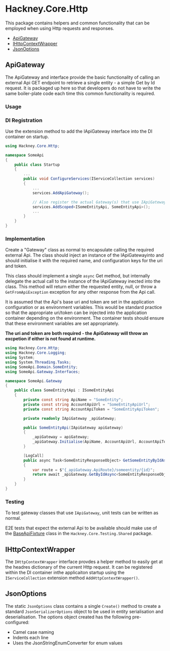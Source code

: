 # Hackney.Core.Http

This package contains helpers and common functionality that can be employed when using Http requests and responses.

* [ApiGateway](#ApiGateway)
* [IHttpContextWrapper](#IHttpContextWrapper)
* [JsonOptions](#JsonOptions)

## ApiGateway

The ApiGateway and interface provide the basic functionality of calling an external Api GET endpoint to retrieve a single entity - a simple Get by Id request.
It is packaged up here so that developers do not have to write the same boiler-plate code each time this common functionality is required.

### Usage

### DI Registration
Use the extension method to add the IApiGateway interface into the DI container on startup.
```csharp
using Hackney.Core.Http;

namespace SomeApi
{
    public class Startup
    {
        ...
        public void ConfigureServices(IServiceCollection services)
        {
            ...
            services.AddApiGateway();

            // Also register the actual Gateway(s) that use IApiGateway            
            services.AddScoped<ISomeEntityApi, SomeEntityApi>();
            ...
        }
    }
}

```

### Implementation
Create a "Gateway" class as normal to encapsulate calling the required external Api. 
The class should inject an instance of the IApiGatewayinto and should initialise it with the required name, and configuration keys for the uri and token.

This class should implement a single `async` Get method, but internally delegate the actual call to the instance of the IApiGateway inected into the class.
This method will return either the requested entity, null, or throw a `GetFromApiException` exception for any other response from the Api call.

It is assumed that the Api's base uri and token are set in the application configuration or as environment variables. 
This would be standard practice so that the appropriate uri/token can be injected into the application container depending on the environment.
The container tests should ensure that these environment variables are set appropriately.  

**The uri and token are both required - the ApiGateway will throw an excpetion if either is not found at runtime.**


```csharp
using Hackney.Core.Http;
using Hackney.Core.Logging;
using System;
using System.Threading.Tasks;
using SomeApi.Domain.SomeEntity;
using SomeApi.Gateway.Interfaces;

namespace SomeApi.Gateway
{
    public class SomeEntitytApi : ISomeEntityApi
    {
        private const string ApiName = "SomeEntity";
        private const string AccountApiUrl = "SomeEntityApiUrl";
        private const string AccountApiToken = "SomeEntityApiToken";

        private readonly IApiGateway _apiGateway;

        public SomeEntityApi(IApiGateway apiGateway)
        {
            _apiGateway = apiGateway;
            _apiGateway.Initialise(ApiName, AccountApiUrl, AccountApiToken);
        }

        [LogCall]
        public async Task<SomeEntityResponseObject> GetSomeEntityByIdAsync(Guid id, Guid correlationId)
        {
            var route = $"{_apiGateway.ApiRoute}/someentity/{id}";
            return await _apiGateway.GetByIdAsync<SomeEntityResponseObject>(route, id, correlationId);
        }
    }
}
```

### Testing
To test gateway classes that use `IApiGateway`, unit tests can be written as normal.

E2E tests that expect the external Api to be available should make use of the [BaseApiFixture](../Hackney.Core.Testing/Hackney.Core.Testing.Shared/README.md#BaseApiFixture) 
class in the `Hackney.Core.Testing.Shared` package.

## IHttpContextWrapper

The `IHttpContextWrapper` interface provdes a helper method to easily get at the headres dictionary of the current Http request.
It can be registered within the DI container inthe applicaiton startup using the `IServiceCollection` extension method `AddHttpContextWrapper()`.

## JsonOptions
The static `JsonOptions` class contains a single `Create()` method to create a standard `JsonSerializerOptions` object to be used in entity serialisation 
and deserialisation.
The options object created has the following pre-configured:
* Camel case naming 
* Indents each line
* Uses the JsonStringEnumConverter for enum values